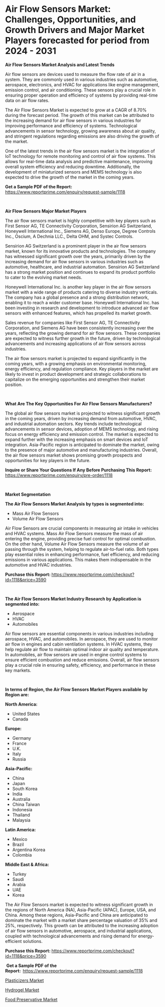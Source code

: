 <p><h1>Air Flow Sensors Market: Challenges, Opportunities, and Growth Drivers and Major Market Players forecasted for period from 2024 - 2031</h1></p><p><strong>Air Flow Sensors Market Analysis and Latest Trends</strong></p>
<p><p>Air flow sensors are devices used to measure the flow rate of air in a system. They are commonly used in various industries such as automotive, aerospace, electronics, and HVAC for applications like engine management, emission control, and air conditioning. These sensors play a crucial role in ensuring proper operation and efficiency of systems by providing real-time data on air flow rates.</p><p>The Air Flow Sensors Market is expected to grow at a CAGR of 8.70% during the forecast period. The growth of this market can be attributed to the increasing demand for air flow sensors in various industries for improving performance and efficiency of systems. Technological advancements in sensor technology, growing awareness about air quality, and stringent regulations regarding emissions are also driving the growth of the market.</p><p>One of the latest trends in the air flow sensors market is the integration of IoT technology for remote monitoring and control of air flow systems. This allows for real-time data analysis and predictive maintenance, improving overall system efficiency and reducing downtime. Additionally, the development of miniaturized sensors and MEMS technology is also expected to drive the growth of the market in the coming years.</p></p>
<p><strong>Get a Sample PDF of the Report:&nbsp;</strong> <a href="https://www.reportprime.com/enquiry/request-sample/1118">https://www.reportprime.com/enquiry/request-sample/1118</a></p>
<p>&nbsp;</p>
<p><strong>Air Flow Sensors Major Market Players</strong></p>
<p><p>The air flow sensors market is highly competitive with key players such as First Sensor AG, TE Connectivity Corporation, Sensirion AG Switzerland, Honeywell International Inc., Siemens AG, Denso Europe, Degree Controls Inc., Oscium, A Dechnia LLC., Delta OHM, and Systec Controls.</p><p>Sensirion AG Switzerland is a prominent player in the air flow sensors market, known for its innovative products and technologies. The company has witnessed significant growth over the years, primarily driven by the increasing demand for air flow sensors in various industries such as automotive, healthcare, and industrial automation. Sensirion AG Switzerland has a strong market position and continues to expand its product portfolio to cater to the evolving market needs.</p><p>Honeywell International Inc. is another key player in the air flow sensors market with a wide range of products catering to diverse industry verticals. The company has a global presence and a strong distribution network, enabling it to reach a wider customer base. Honeywell International Inc. has been investing in research and development to introduce advanced air flow sensors with enhanced features, which has propelled its market growth.</p><p>Sales revenue for companies like First Sensor AG, TE Connectivity Corporation, and Siemens AG have been consistently increasing over the years, reflecting the growing demand for air flow sensors. These companies are expected to witness further growth in the future, driven by technological advancements and increasing applications of air flow sensors across industries.</p><p>The air flow sensors market is projected to expand significantly in the coming years, with a growing emphasis on environmental monitoring, energy efficiency, and regulation compliance. Key players in the market are likely to invest in product development and strategic collaborations to capitalize on the emerging opportunities and strengthen their market position.</p></p>
<p>&nbsp;</p>
<p><strong>What Are The Key Opportunities For Air Flow Sensors Manufacturers?</strong></p>
<p><p>The global air flow sensors market is projected to witness significant growth in the coming years, driven by increasing demand from automotive, HVAC, and industrial automation sectors. Key trends include technological advancements in sensor devices, adoption of MEMS technology, and rising focus on energy efficiency and emission control. The market is expected to expand further with the increasing emphasis on smart devices and IoT integration. Asia-Pacific region is anticipated to dominate the market, owing to the presence of major automotive and manufacturing industries. Overall, the air flow sensors market shows promising growth prospects and opportunities for key players in the future.</p></p>
<p><strong>Inquire or Share Your Questions If Any Before Purchasing This Report:</strong> <a href="https://www.reportprime.com/enquiry/pre-order/1118">https://www.reportprime.com/enquiry/pre-order/1118</a></p>
<p>&nbsp;</p>
<p><strong>Market Segmentation</strong></p>
<p><strong>The Air Flow Sensors Market Analysis by types is segmented into:</strong></p>
<p><ul><li>Mass Air Flow Sensors</li><li>Volume Air Flow Sensors</li></ul></p>
<p><p>Air Flow Sensors are crucial components in measuring air intake in vehicles and HVAC systems. Mass Air Flow Sensors measure the mass of air entering the engine, providing precise fuel control for optimal combustion. On the other hand, Volume Air Flow Sensors measure the volume of air passing through the system, helping to regulate air-to-fuel ratio. Both types play essential roles in enhancing performance, fuel efficiency, and reducing emissions in various applications. This makes them indispensable in the automotive and HVAC industries.</p></p>
<p><strong>Purchase this Report:&nbsp;</strong><a href="https://www.reportprime.com/checkout?id=1118&price=3590">https://www.reportprime.com/checkout?id=1118&price=3590</a></p>
<p>&nbsp;</p>
<p><strong>The Air Flow Sensors Market Industry Research by Application is segmented into:</strong></p>
<p><ul><li>Aerospace</li><li>HVAC</li><li>Automobiles</li></ul></p>
<p><p>Air flow sensors are essential components in various industries including aerospace, HVAC, and automobiles. In aerospace, they are used to monitor air flow in engines and cabin ventilation systems. In HVAC systems, they help regulate air flow to maintain optimal indoor air quality and temperature. In automobiles, air flow sensors are used in engine control systems to ensure efficient combustion and reduce emissions. Overall, air flow sensors play a crucial role in ensuring safety, efficiency, and performance in these key markets.</p></p>
<p>&nbsp;</p>
<p><strong>In terms of Region, the Air Flow Sensors Market Players available by Region are:</strong></p>
<p>
    <p> <strong> North America: </strong>
        <ul>
            <li>United States</li>
            <li>Canada</li>
        </ul>
        </p> 
    <p> <strong> Europe: </strong>
        <ul>
            <li>Germany</li>
            <li>France</li>
            <li>U.K.</li>
            <li>Italy</li>
            <li>Russia</li>
        </ul>
        </p> 
    <p> <strong> Asia-Pacific: </strong>
        <ul>
            <li>China</li>
            <li>Japan</li>
            <li>South Korea</li>
            <li>India</li>
            <li>Australia</li>
            <li>China Taiwan</li>
            <li>Indonesia</li>
            <li>Thailand</li>
            <li>Malaysia</li>
        </ul>
        </p> 
    <p> <strong> Latin America: </strong>
        <ul>
            <li>Mexico</li>
            <li>Brazil</li>
            <li>Argentina Korea</li>
            <li>Colombia</li>
        </ul>
        </p> 
    <p> <strong> Middle East & Africa: </strong>
        <ul>
            <li>Turkey</li>
            <li>Saudi</li>
            <li>Arabia</li>
            <li>UAE</li>
            <li>Korea</li>
        </ul>
    </p>
    </p>
<p><p>The Air Flow Sensors market is expected to witness significant growth in the regions of North America (NA), Asia-Pacific (APAC), Europe, USA, and China. Among these regions, Asia-Pacific and China are anticipated to dominate the market with a market share percentage valuation of 35% and 25%, respectively. This growth can be attributed to the increasing adoption of air flow sensors in automotive, aerospace, and industrial applications, coupled with technological advancements and rising demand for energy-efficient solutions.</p></p>
<p><strong>Purchase this Report: </strong><a href="https://www.reportprime.com/checkout?id=1118&price=3590">https://www.reportprime.com/checkout?id=1118&price=3590</a></p>
<p>&nbsp;<strong>Get a Sample PDF of the Report:&nbsp;&nbsp;</strong><a href="https://www.reportprime.com/enquiry/request-sample/1118">https://www.reportprime.com/enquiry/request-sample/1118</a></p>
<p><strong></strong></p>
<p><p><a href="https://acidic-farm-354.notion.site/Plasticizers-Market-Research-Report-Unlocks-Analysis-on-the-Market-Financial-Status-Market-Size-an-80407efd83384b06aa19a18bcfb542b0">Plasticizers Market</a></p><p><a href="https://glittery-fuchsia-86a.notion.site/Hydrogel-Market-Research-Report-Provides-Critical-Insights-that-can-help-Shape-Business-Development--71197f28ab60415a89951a7d0348e7ac">Hydrogel Market</a></p><p><a href="https://glittery-fuchsia-86a.notion.site/Food-Preservative-Market-Furnish-Information-about-Market-Size-Market-Share-Market-Dynamics-and-P-d4264e53feef4894bf8be7f719f0482c">Food Preservative Market</a></p></p>